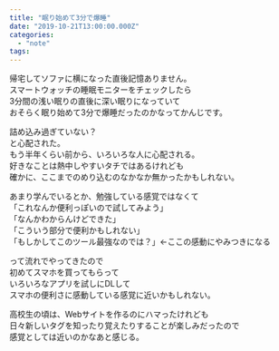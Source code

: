 ```yaml
---
title: "眠り始めて3分で爆睡"
date: "2019-10-21T13:00:00.000Z"
categories: 
  - "note"
tags: 
---
```


帰宅してソファに横になった直後記憶ありません。  
スマートウォッチの睡眠モニターをチェックしたら  
3分間の浅い眠りの直後に深い眠りになっていて  
おそらく眠り始めて3分で爆睡だったのかなってかんじです。

詰め込み過ぎていない？  
と心配された。  
もう半年くらい前から、いろいろな人に心配される。  
好きなことは熱中しやすいタチではあるけれども  
確かに、ここまでのめり込むのなかなか無かったかもしれない。

あまり学んでいるとか、勉強している感覚ではなくて  
「これなんか便利っぽいので試してみよう」  
「なんかわからんけどできた」  
「こういう部分で便利かもしれない」  
「もしかしてこのツール最強なのでは？」←ここの感動にやみつきになる

って流れでやってきたので  
初めてスマホを買ってもらって  
いろいろなアプリを試しにDLして  
スマホの便利さに感動している感覚に近いかもしれない。

高校生の頃は、Webサイトを作るのにハマったけれども  
日々新しいタグを知ったり覚えたりすることが楽しみだったので  
感覚としては近いのかなあと感じる。
